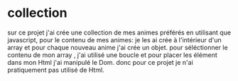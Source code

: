 # collection

sur ce projet j'ai crée une collection de mes animes préférés en utilisant que javascript,
pour le contenu de mes animes: je les ai crée à l'intérieur d'un array et pour chaque nouveau anime j'ai crée un objet.
pour séléctionner le contenu de mon array , j'ai utilisé une boucle et pour placer les élément dans mon Html j'ai manipulé le Dom.
 donc pour ce projet je n'ai pratiquement pas utilisé de Html.


 


